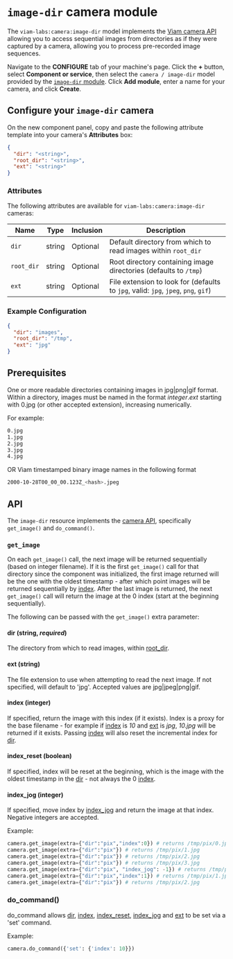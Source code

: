 # `image-dir` camera module

The `viam-labs:camera:image-dir` model implements the [Viam camera API](https://docs.viam.com/dev/reference/apis/components/camera/) allowing you to access sequential images from directories as if they were captured by a camera, allowing you to process pre-recorded image sequences.

Navigate to the **CONFIGURE** tab of your machine's page.
Click the **+** button, select **Component or service**, then select the `camera / image-dir` model provided by the [`image-dir` module](https://app.viam.com/module/viam-labs/image-dir).
Click **Add module**, enter a name for your camera, and click **Create**.

## Configure your `image-dir` camera

On the new component panel, copy and paste the following attribute template into your camera's **Attributes** box:

```json
{
  "dir": "<string>",
  "root_dir": "<string>",
  "ext": "<string>"
}
```

### Attributes

The following attributes are available for `viam-labs:camera:image-dir` cameras:

| Name       | Type   | Inclusion | Description |
| ---------- | ------ | --------- | ----------- |
| `dir`      | string | Optional  | Default directory from which to read images within `root_dir` |
| `root_dir` | string | Optional  | Root directory containing image directories (defaults to `/tmp`) |
| `ext`      | string | Optional  | File extension to look for (defaults to `jpg`, valid: `jpg`, `jpeg`, `png`, `gif`) |

### Example Configuration

```json
{
  "dir": "images",
  "root_dir": "/tmp",
  "ext": "jpg"
}
```

## Prerequisites

One or more readable directories containing images in jpg|png|gif format.
Within a directory, images must be named in the format *integer*.*ext* starting with 0.jpg (or other accepted extension), increasing numerically.

For example:

```bash
0.jpg
1.jpg
2.jpg
3.jpg
4.jpg
```

OR Viam timestamped binary image names in the following format
```bash
2000-10-28T00_00_00.123Z_<hash>.jpeg
```


## API

The `image-dir` resource implements the [camera API](https://docs.viam.com/dev/reference/apis/components/camera/), specifically `get_image()` and `do_command()`.

### `get_image`

On each `get_image()` call, the next image will be returned sequentially (based on integer filename).
If it is the first `get_image()` call for that directory since the component was initialized, the first image returned will be the one with the oldest timestamp - after which point images will be returned sequentially by [index](#index-integer).
After the last image is returned, the next `get_image()` call will return the image at the 0 index (start at the beginning sequentially).

The following can be passed with the `get_image()` extra parameter:

#### dir (string, *required*)

The directory from which to read images, within [root_dir](#root_dir).

#### ext (string)

The file extension to use when attempting to read the next image.
If not specified, will default to 'jpg'.
Accepted values are jpg|jpeg|png|gif.

#### index (integer)

If specified, return the image with this index (if it exists).
Index is a proxy for the base filename - for example if [index](#index-integer) is *10* and [ext](#ext-string) is *jpg*, *10.jpg* will be returned if it exists.
Passing [index](#index-integer) will also reset the incremental index for [dir](#dir-string-required).

#### index_reset (boolean)

If specified, index will be reset at the beginning, which is the image with the oldest timestamp in the [dir](#dir-string-required) - not always the 0 [index](#index-integer).

#### index_jog (integer)

If specified, move index by [index_jog](#index_jog-integer) and return the image at that index.
Negative integers are accepted.

Example:

```python
camera.get_image(extra={"dir":"pix","index":0}) # returns /tmp/pix/0.jpg
camera.get_image(extra={"dir":"pix"}) # returns /tmp/pix/1.jpg
camera.get_image(extra={"dir":"pix"}) # returns /tmp/pix/2.jpg
camera.get_image(extra={"dir":"pix"}) # returns /tmp/pix/3.jpg
camera.get_image(extra={"dir":"pix", "index_jog": -1}) # returns /tmp/pix/2.jpg
camera.get_image(extra={"dir":"pix","index":1}) # returns /tmp/pix/1.jpg
camera.get_image(extra={"dir":"pix"}) # returns /tmp/pix/2.jpg
```

### do_command()

do_command allows [dir](#dir-string), [index](#index-integer), [index_reset](#index_reset-boolean), [index_jog](#index_jog-integer) and [ext](#ext-string) to be set via a 'set' command.

Example:

```python
camera.do_command({'set': {'index': 10}})
```
